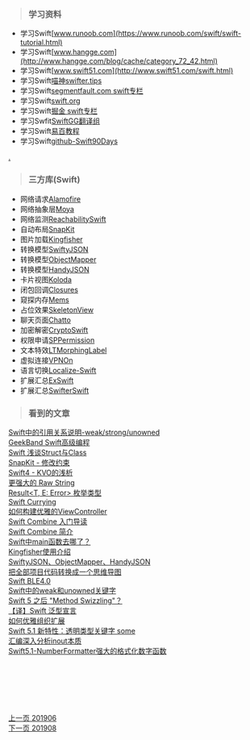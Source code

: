 > ### 学习资料

* 学习Swift[www.runoob.com](https://www.runoob.com/swift/swift-tutorial.html) 
* 学习Swift[www.hangge.com](http://www.hangge.com/blog/cache/category_72_42.html)
* 学习Swift[www.swift51.com](http://www.swift51.com/swift.html)
* 学习Swift[喵神swifter.tips](https://swifter.tips/)
* 学习Swift[segmentfault.com swift专栏](https://segmentfault.com/t/swift/blogs)
* 学习Swift[swift.org](https://swift.org/blog/)
* 学习Swift[掘金 swift专栏](https://juejin.im/welcome/ios/Swift)
* 学习Swfit[SwiftGG翻译组](https://swift.gg/)
* 学习Swift[易百教程](https://www.yiibai.com/swift)
* 学习Swift[github-Swift90Days](https://github.com/callmewhy/Swift90Days)


[.](http://www.codingke.com/code/code_ios)

> ### 三方库(Swift)

* 网络请求[Alamofire](https://github.com/Alamofire/Alamofire)     
* 网络抽象层[Moya](https://github.com/Moya/Moya)     
* 网络监测[ReachabilitySwift](https://github.com/ashleymills/Reachability.swift)     
* 自动布局[SnapKit](https://github.com/SnapKit/SnapKit)     
* 图片加载[Kingfisher](https://github.com/onevcat/Kingfisher)     
* 转换模型[SwiftyJSON](https://github.com/SwiftyJSON/SwiftyJSON)    
* 转换模型[ObjectMapper](https://github.com/tristanhimmelman/ObjectMapper)    
* 转换模型[HandyJSON](https://github.com/alibaba/HandyJSON)    
* 卡片视图[Koloda](https://github.com/Yalantis/Koloda)  
* 闭包回调[Closures](https://github.com/vhesener/Closures)     
* 窥探内存[Mems](https://github.com/CoderMJLee/Mems)     
* 占位效果[SkeletonView](https://github.com/Juanpe/SkeletonView)    
* 聊天页面[Chatto](https://github.com/badoo/Chatto)
* 加密解密[CryptoSwift](https://github.com/krzyzanowskim/CryptoSwift)   
* 权限申请[SPPermission](https://github.com/IvanVorobei/SPPermission)   
* 文本特效[LTMorphingLabel](https://github.com/lexrus/LTMorphingLabel)  
* 虚拟连接[VPNOn](https://github.com/lexrus/VPNOn)  
* 语言切换[Localize-Swift](https://github.com/marmelroy/Localize-Swift)   
* 扩展汇总[ExSwift](https://github.com/pNre/ExSwift)
* 扩展汇总[SwifterSwift](https://github.com/SwifterSwift/SwifterSwift)
   
> ### 看到的文章

[Swift中的引用关系说明-weak/strong/unowned](https://www.jianshu.com/p/d61a0a2220f0)      
[GeekBand Swift高级编程](https://www.jianshu.com/p/a96b3cc05693)    
[Swift 浅谈Struct与Class](https://www.cnblogs.com/beckwang0912/p/8508299.html)    
[SnapKit - 修改约束](https://blog.csdn.net/longshihua/article/details/80289061)   
[Swift4 - KVO的浅析](https://blog.csdn.net/longshihua/article/details/79886074)     
[更强大的 Raw String](https://www.jianshu.com/p/17fab783bfad)   
[Result<T, E: Error> 枚举类型](https://www.jianshu.com/p/a3712edc9367)   
[Swift Currying](https://www.jianshu.com/p/fc8c13ce7157)   
[如何构建优雅的ViewController](https://juejin.im/post/5cef50f6f265da1bc94ed221)    
[Swift Combine 入门导读](https://icodesign.me/posts/swift-combine/)     
[Swift Combine 简介](https://xiaozhuanlan.com/topic/9683417052)    
[Swift中main函数去哪了？](https://www.jianshu.com/p/a1922416410f)    
[Kingfisher使用介绍](https://www.jianshu.com/p/d3090ea4836c)   
[SwiftyJSON、ObjectMapper、HandyJSON](https://www.jianshu.com/p/eeb6c673aeb4)        
[把全部项目代码转换成一个思维导图](https://www.ctolib.com/FinchFeng-CodeMap.html)   
[Swift BLE4.0](https://github.com/lidong1665/Swift-BLE)  
[Swift中的weak和unowned关键字](https://www.jianshu.com/p/74ec609688bf)   
[Swift 5 之后 "Method Swizzling"？](https://juejin.im/post/5d3e37dfe51d457778117486)      
[【译】Swift 泛型宣言](https://www.jianshu.com/p/81bcc2d409f5)     
[如何优雅组织扩展](https://www.jianshu.com/p/946e9a25dbbd)     
[Swift 5.1 新特性：透明类型关键字 some](https://juejin.im/post/5cfd434a51882533e13364de)     
[汇编深入分析inout本质](https://juejin.im/post/5d2e51cc51882556d16836b4)    
[Swift5.1-NumberFormatter强大的格式化数字函数](https://juejin.im/post/5d5146caf265da03ec2e56fe) 

  







<br>
<br>
<br>
<br>
<br>       
       

[上一页 201906](https://github.com/starainDou/DDYDayly/blob/master/2019/201906.md)     
[下一页 201908](https://github.com/starainDou/DDYDayly/blob/master/2019/201908.md)
